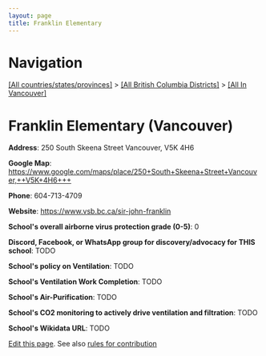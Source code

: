 ```yaml
---
layout: page
title: Franklin Elementary
---
```

# Navigation

[[All countries/states/provinces]](../../..) > [[All British Columbia Districts]](../..) > [[All In Vancouver]](..)

# Franklin Elementary (Vancouver)

**Address**: 250 South Skeena Street Vancouver,  V5K 4H6

**Google Map**: <https://www.google.com/maps/place/250+South+Skeena+Street+Vancouver,++V5K+4H6+++>

**Phone**: 604-713-4709

**Website**: <https://www.vsb.bc.ca/sir-john-franklin>

**School's overall airborne virus protection grade (0-5)**: 0

**Discord, Facebook, or WhatsApp group for discovery/advocacy for THIS school**: TODO

**School's policy on Ventilation**: TODO

**School's Ventilation Work Completion**: TODO

**School's Air-Purification**: TODO

**School's CO2 monitoring to actively drive ventilation and filtration**: TODO

**School's Wikidata URL**: TODO


[Edit this page](https://github.com/ventilate-schools/BC/edit/main/././Vancouver/Franklin_Elementary.md). See also [rules for contribution](../../../contribution-rules/)